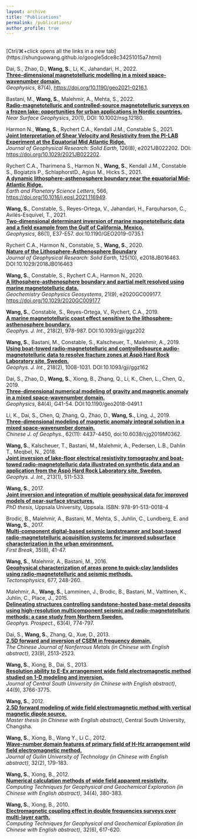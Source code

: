 ```yaml
---
layout: archive
title: "Publications" 
permalink: /publications/ 
author_profile: true
---
```


<br>
[Ctrl/⌘+click opens all the links in a new tab](https://shunguowang.github.io/google5dce8c34251015a7.html)

Dai, S., Zhao, D., <b>Wang, S.</b>, Li, K., Jahandari, H., 2022. <br> <b>[Three-dimensional magnetotelluric modelling in a mixed space-wavenumber domain.](https://library.seg.org/doi/10.1190/geo2021-0216.1)</b> <br> <i>Geophysics</i>, 87(4), https://doi.org/10.1190/geo2021-0216.1.

Bastani, M., <b>Wang, S.</b>, Malehmir, A., Mehta, S., 2022. <br> <b>[Radio-magnetotelluric and controlled-source magnetotelluric surveys on a frozen lake: opportunities for urban applications in Nordic countries.](https://onlinelibrary.wiley.com/doi/full/10.1002/nsg.12180)</b> <br> <i>Near Surface Geophysics</i>, 20(1), DOI: 10.1002/nsg.12180.

Harmon N., <b>Wang, S.</b>, Rychert C.A., Kendall J.M., Constable S., 2021. <br> <b>[Joint Interpretation of Shear Velocity and Resistivity from the PI-LAB Experiment at the Equatorial Mid Atlantic Ridge.](https://agupubs.onlinelibrary.wiley.com/doi/10.1029/2021JB022202)</b> <br> <i>Journal of Geophysical Research: Solid Earth</i>, 126(8), e2021JB022202. DOI: https://doi.org/10.1029/2021JB022202. 

Rychert C.A., Tharimena S., Harmon N., <b>Wang, S.</b>, Kendall J.M., Constable S., Bogiatzis P., SchlaphorstD., Agius M., Hicks S., 2021. <br> <b>[A dynamic lithosphere-asthenosphere boundary near the equatorial Mid-Atlantic Ridge.](https://www.sciencedirect.com/science/article/abs/pii/S0012821X21002089?via%3Dihub)</b> <br> <i>Earth and Planetary Science Letters</i>, 566, https://doi.org/10.1016/j.epsl.2021.116949. 

<b>Wang, S.</b>, Constable, S., Reyes-Ortega, V., Jahandari, H., Farquharson, C., Avilés-Esquivel, T., 2021. <br> <b>[Two-dimensional determinant inversion of marine magnetotelluric data and a field example from the Gulf of California, Mexico.](https://library.seg.org/doi/full/10.1190/geo2019-0735.1)</b> <br>  <i>Geophysics</i>, 86(1), E37-E57. doi:10.1190/GEO2019-0735.1

Rychert C.A., Harmon N., Constable, S., <b>Wang, S.</b>, 2020. <br> <b>[Nature of the Lithosphere-Asthenosphere Boundary](https://agupubs.onlinelibrary.wiley.com/doi/full/10.1029/2018JB016463)</b> <br>  <i>Journal of Geophysical Research: Solid Earth</i>, 125(10), e2018JB016463. DOI:10.1029/2018JB016463 

<b>Wang, S.</b>, Constable, S., Rychert C.A., Harmon N., 2020. <br> <b>[A lithosphere-asthenosphere boundary and partial melt resolved using marine magnetotelluric data.](https://agupubs.onlinelibrary.wiley.com/doi/full/10.1029/2020GC009177)</b> <br>  <i>Geochemistry Geophysics Geosystems</i>, 21(9), e2020GC009177. https://doi.org/10.1029/2020GC009177 

<b>Wang, S.</b>, Constable, S., Reyes-Ortega, V., Rychert, C.A., 2019. <br> <b>[A marine magnetotelluric coast effect sensitive to the lithosphere-asthenosphere boundary.](https://academic.oup.com/gji/article-abstract/218/2/978/5485642) </b> <br> <i>Geophys. J. Int.</i>, 218(2), 978-987. DOI:10.1093/gji/ggz202

<b>Wang, S.</b>, Bastani, M., Constable, S., Kalscheuer, T., Malehmir, A., 2019. <br> <b>[Using boat-towed radio-magnetotelluric and controlledsource audio-magnetotelluric data to resolve fracture zones at Äspö Hard Rock Laboratory site, Sweden.](https://academic.oup.com/gji/article/218/2/1008/5476502)</b> <br>  <i>Geophys. J. Int.</i>, 218(2), 1008-1031. DOI:10.1093/gji/ggz162

Dai, S., Zhao, D., <b>Wang, S.</b>, Xiong, B., Zhang, Q., Li, K., Chen, L., Chen, Q., 2019. <br> <b>[Three-dimensional numerical modeling of gravity and magnetic anomaly in a mixed space-wavenumber domain.](https://library.seg.org/doi/pdfplus/10.1190/geo2018-0491.1)</b> <br>  <i>Geophysics</i>, 84(4), G41-54. DOI:10.1190/geo2018-0491.1

Li, K., Dai, S., Chen, Q, Zhang, Q., Zhao, D., <b>Wang, S.</b>, Ling, J., 2019. <br> <b>[Three-dimensional modeling of magnetic anomaly integral solution in a mixed space-wavenumber domain.](http://html.rhhz.net/dqwlxb/2019-11-4437.htm) </b> <br> <i>Chinese J. of Geophys.</i>, 62(11): 4437-4450, doi:10.6038/cjg2019M0362. 

<b>Wang, S.</b>, Kalscheuer, T., Bastani, M., Malehmir, A., Pedersen, L.B., Dahlin T., Meqbel, N., 2018. <br> <b>[Joint inversion of lake-floor electrical resistivity tomography and boat-towed radio-magnetotelluric data illustrated on synthetic data and an application from the Äspö Hard Rock Laboratory site, Sweden.](https://academic.oup.com/gji/article/213/1/511/4331636)</b> <br>  <i>Geophys. J. Int.</i>, 213(1), 511-533.

<b>Wang, S.</b>, 2017. <br> <b>[Joint inversion and integration of multiple geophysical data for improved models of near-surface structures.](http://www.diva-portal.org/smash/get/diva2:1129430/FULLTEXT01.pdf)</b> <br>  <i>PhD thesis</i>, Uppsala University, Uppsala. ISBN: 978-91-513-0018-4 

Brodic, B., Malehmir, A., Bastani, M., Mehta, S., Juhlin, C., Lundberg, E. and <b>Wang, S.</b>, 2017. <br> <b>[Multi-component digital-based seismic landstreamer and boat-towed radio-magnetotelluric acquisition systems for improved subsurface characterization in the urban environment.](http://old.earthdoc.org/publication/publicationdetails?publication=89804) </b> <br> <i>First Break</i>, 35(8), 41-47.

<b>Wang, S.</b>, Malehmir, A., Bastani, M., 2016. <br> <b>[Geophysical characterization of areas prone to quick-clay landslides using radio-magnetotelluric and seismic methods.](https://www.sciencedirect.com/science/article/pii/S0040195116300725)</b> <br> <i>Tectonophysics</i>, 677, 248-260.

Malehmir, A., <b>Wang, S.</b>, Lamminen, J., Brodic, B., Bastani, M., Vaittinen, K., Juhlin, C., Place, J., 2015. <br> <b>[Delineating structures controlling sandstone-hosted base-metal deposits using high-resolution multicomponent seismic and radio-magnetotelluric methods: a case study from Northern Sweden.](https://onlinelibrary.wiley.com/doi/pdf/10.1111/1365-2478.12238)</b> <br> <i>Geophys. Prospect.</i>, 63(4), 774-797.

Dai, S., <b>Wang, S.</b>, Zhang, Q., Xue, D., 2013. <br> <b>[2.5D forward and inversion of CSEM in frequency domain.](http://www.ysxbcn.com/down/2013/09_cn/22-p2513-D029.pdf) </b> <br> <i>The Chinese Journal of Nonferrous Metals (in Chinese with English abstract)</i>, 23(9), 2513-2523.

<b>Wang, S.</b>, Xiong, B., Dai, S., 2013. <br> <b>[Resolution ability to E-Ex arrangement wide field electromagnetic method studied on 1-D modeling and inversion.](http://www.zndxzk.com.cn/down/2013/09_zkb/30-p3766-92605.pdf) </b> <br> <i>Journal of Central South University (in Chinese with English abstract)</i>, 44(9), 3766-3775.

<b>Wang, S.</b>, 2012. <br> <b>[2.5D forward modeling of wide field electromagnetic method with vertical magnetic dipole source.](http://cdmd.cnki.com.cn/Article/CDMD-10533-1012477215.htm)</b> <br> <i>Master thesis (in Chinese with English abstract)</i>, Central South University, Changsha.

<b>Wang, S.</b>, Xiong, B., Wang Y., Li C., 2012. <br> <b>[Wave-number domain features of primary field of H-Hz arrangement wild field electromagnetic method.](http://manu28.magtech.com.cn/Jweb_gllg/CN/article/downloadArticleFile.do?attachType=PDF&id=529)</b> <br> <i>Journal of Guilin University of Technology (in Chinese with English abstract)</i>, 32(2), 179-183.

<b>Wang, S.</b>, Xiong, B., 2012. <br> <b>[Numerical calculation methods of wide field apparent resistivity.](http://ir.nsfc.gov.cn/paperDownload/1000003790141.pdf) </b> <br> <i>Computing Techniques for Geophysical and Geochemical Exploration (in Chinese with English abstract)</i>, 34(4), 380-383.

<b>Wang, S.</b>, Xiong, B., 2010. <br> <b>[Electromagnetic coupling effect in double frequencies surveys over multi-layer earth.](http://en.cnki.com.cn/Article_en/CJFDTotal-WTHT201006012.htm)</b> <br> <i>Computing Techniques for Geophysical and Geochemical Exploration (in Chinese with English abstract)</i>, 32(6), 617-620.


